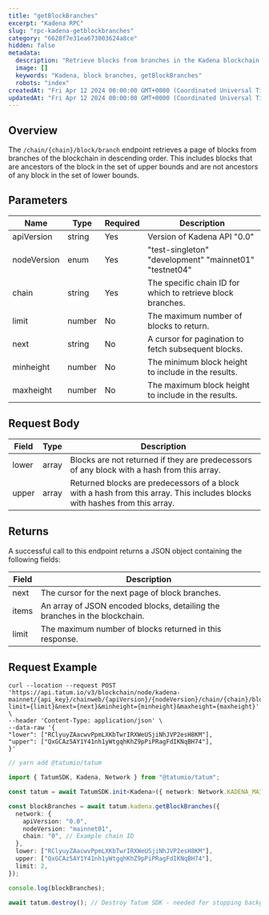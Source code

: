 ```yaml
---
title: "getBlockBranches"
excerpt: "Kadena RPC"
slug: "rpc-kadena-getblockbranches"
category: "6620f7e31ea673003624a8ce"
hidden: false
metadata:
  description: "Retrieve blocks from branches in the Kadena blockchain."
  image: []
  keywords: "Kadena, block branches, getBlockBranches"
  robots: "index"
createdAt: "Fri Apr 12 2024 00:00:00 GMT+0000 (Coordinated Universal Time)"
updatedAt: "Fri Apr 12 2024 00:00:00 GMT+0000 (Coordinated Universal Time)"
---
```


## Overview

The `/chain/{chain}/block/branch` endpoint retrieves a page of blocks from branches of the blockchain in descending order. This includes blocks that are ancestors of the block in the set of upper bounds and are not ancestors of any block in the set of lower bounds.

## Parameters

| Name        | Type    | Required | Description                                                 |
| ----------- | ------- | -------- | ----------------------------------------------------------- |
| apiVersion  | string  | Yes      | Version of Kadena API "0.0"                                 |
| nodeVersion | enum    | Yes      | "test-singleton" "development" "mainnet01" "testnet04"      |
| chain       | string  | Yes      | The specific chain ID for which to retrieve block branches. |
| limit       | number | No       | The maximum number of blocks to return.                     |
| next        | string  | No       | A cursor for pagination to fetch subsequent blocks.         |
| minheight   | number | No       | The minimum block height to include in the results.         |
| maxheight   | number | No       | The maximum block height to include in the results.         |

## Request Body

| Field | Type  | Description                                                                                                                |
| ----- | ----- | -------------------------------------------------------------------------------------------------------------------------- |
| lower | array | Blocks are not returned if they are predecessors of any block with a hash from this array.                                 |
| upper | array | Returned blocks are predecessors of a block with a hash from this array. This includes blocks with hashes from this array. |

## Returns

A successful call to this endpoint returns a JSON object containing the following fields:

| Field | Description                                                                |
| ----- | -------------------------------------------------------------------------- |
| next  | The cursor for the next page of block branches.                            |
| items | An array of JSON encoded blocks, detailing the branches in the blockchain. |
| limit | The maximum number of blocks returned in this response.                    |

## Request Example

```curl
curl --location --request POST 'https://api.tatum.io/v3/blockchain/node/kadena-mainnet/{api_key}/chainweb/{apiVersion}/{nodeVersion}/chain/{chain}/block/branch?limit={limit}&next={next}&minheight={minheight}&maxheight={maxheight}' \
--header 'Content-Type: application/json' \
--data-raw '{
"lower": ["RClyuyZAacwvPpmLXKbTwrIRXWeUSjiNhJVP2esH8KM"],
"upper": ["QxGCAz5AY1Y41nh1yWtgqhKhZ9pPiPRagFdIKNqBH74"],
}'
```
```typescript
// yarn add @tatumio/tatum

import { TatumSDK, Kadena, Network } from "@tatumio/tatum";

const tatum = await TatumSDK.init<Kadena>({ network: Network.KADENA_MAINNET });

const blockBranches = await tatum.kadena.getBlockBranches({
  network: {
    apiVersion: "0.0",
    nodeVersion: "mainnet01",
    chain: "0", // Example chain ID
  },
  lower: ["RClyuyZAacwvPpmLXKbTwrIRXWeUSjiNhJVP2esH8KM"],
  upper: ["QxGCAz5AY1Y41nh1yWtgqhKhZ9pPiPRagFdIKNqBH74"],
  limit: 2,
});

console.log(blockBranches);

await tatum.destroy(); // Destroy Tatum SDK - needed for stopping background jobs
```
